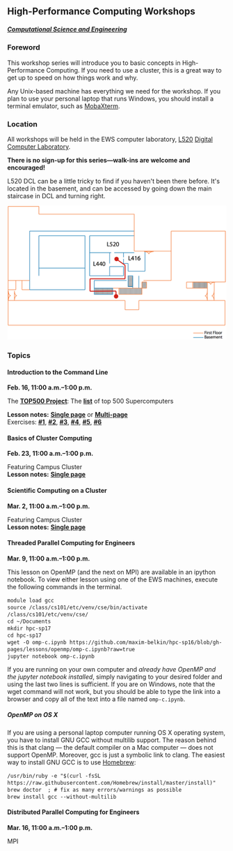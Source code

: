## High-Performance Computing Workshops
##### [Computational Science and Engineering](http://cse.illinois.edu/)

### Foreword

This workshop series will introduce you to basic concepts in High-Performance Computing.  If you need to use a cluster, this is a great way to get up to speed on how things work and why.

Any Unix-based machine has everything we need for the workshop. If you plan to use your personal laptop that runs Windows, you should install a terminal emulator, such as [MobaXterm](http://mobaxterm.mobatek.net/).


### Location

All workshops will be held in the EWS computer laboratory, [L520](http://ada.fs.illinois.edu/0210PLANB.html) [Digital Computer Laboratory](http://ada.fs.illinois.edu/0210.html).

**There is no sign-up for this series—walk-ins are welcome and encouraged!**

L520 DCL can be a little tricky to find if you haven't been there before. It's located in the basement, and can be accessed by going down the main staircase in DCL and turning right.

<p><img src="./img/map-l440.png" alt=""></p>

### Topics

#### Introduction to the Command Line

**Feb. 16, 11:00 a.m.–1:00 p.m.**

<p style="margin: 0px !important;">The <a href ="http://top500.org"><font style="font-weight: bold;">TOP500 Project</font></a>: The <a href ="http://top500.org/list/2016/11/"><font style="font-weight: bold;">list</font></a> of top 500 Supercomputers</p>
<!-- <h3 style="border: 0px; padding: 0px;">Linux command line</h3> -->
<p>
<b>Lesson notes:</b> <a href="./lessons/bash/single_page.html"><font style="font-weight:bold;">Single page</font></a> or
<a href="./lessons/bash/bash_multi.html">
	<font style="font-weight:bold;">Multi-page</font>
</a>
<br>
Exercises:
<a href="./lessons/bash/ex1.html"><font style="font-weight: bold;">#1</font></a>,
<a href="./lessons/bash/ex2.html"><font style="font-weight: bold;">#2</font></a>,
<a href="./lessons/bash/ex3.html"><font style="font-weight: bold;">#3</font></a>,
<a href="./lessons/bash/ex4.html"><font style="font-weight: bold;">#4</font></a>,
<a href="./lessons/bash/ex5.html"><font style="font-weight: bold;">#5</font></a>,
<a href="./lessons/bash/ex6.html"><font style="font-weight: bold;">#6</font></a>
</p>


#### Basics of Cluster Computing

**Feb. 23, 11:00 a.m.–1:00 p.m.**

Featuring Campus Cluster
<br>
<b>Lesson notes:</b> <a href="./lessons/scicomp/single_page.html"><font style="font-weight:bold;">Single page</font></a>

#### Scientific Computing on a Cluster

**Mar. 2, 11:00 a.m.–1:00 p.m.**

Featuring Campus Cluster
<br>
<b>Lesson notes:</b> <a href="./lessons/cc/cc_main.html"><font style="font-weight:bold;">Single page</font></a>

#### Threaded Parallel Computing for Engineers

**Mar. 9, 11:00 a.m.–1:00 p.m.**

This lesson on OpenMP (and the next on MPI) are available in an ipython notebook.  To view either lesson using one of the EWS machines, execute the following commands in the terminal.

```
module load gcc
source /class/cs101/etc/venv/cse/bin/activate /class/cs101/etc/venv/cse/
cd ~/Documents
mkdir hpc-sp17
cd hpc-sp17
wget -O omp-c.ipynb https://github.com/maxim-belkin/hpc-sp16/blob/gh-pages/lessons/openmp/omp-c.ipynb?raw=true
jupyter notebook omp-c.ipynb
```

If you are running on your own computer and *already have OpenMP and the jupyter notebook installed*, simply navigating to your desired folder and using the last two lines is sufficient.  If you are on Windows, note that the wget command will not work, but you should be able to type the link into a browser and copy all of the text into a file named `omp-c.ipynb`.

##### OpenMP on OS X
If you are using a personal laptop computer running OS X operating system, you have to install GNU GCC without multilib support. The reason behind this is that clang — the default compiler on a Mac computer — does not support OpenMP. Moreover, gcc is just a symbolic link to clang. The easiest way to install GNU GCC is to use [Homebrew](https://brew.sh/):

```
/usr/bin/ruby -e "$(curl -fsSL https://raw.githubusercontent.com/Homebrew/install/master/install)"
brew doctor  ; # fix as many errors/warnings as possible
brew install gcc --without-multilib
```

#### Distributed Parallel Computing for Engineers

**Mar. 16, 11:00 a.m.–1:00 p.m.**

MPI
